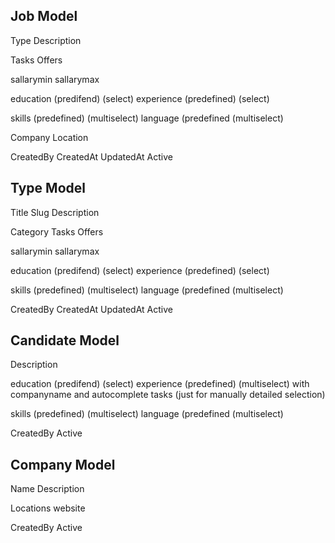 ## Job Model

Type
Description

Tasks
Offers

sallarymin
sallarymax

education (predifend) (select)
experience (predefined) (select)

skills (predefined) (multiselect)
language (predefined (multiselect)

Company
Location

CreatedBy
CreatedAt
UpdatedAt
Active


## Type Model

Title
Slug
Description

Category
Tasks
Offers

sallarymin
sallarymax

education (predifend) (select)
experience (predefined) (select)

skills (predefined) (multiselect)
language (predefined (multiselect)

CreatedBy
CreatedAt
UpdatedAt
Active



## Candidate Model

Description

education (predifend) (select)
experience (predefined) (multiselect) 
    with companyname and autocomplete tasks (just for manually detailed selection)

skills (predefined) (multiselect)
language (predefined (multiselect)

CreatedBy
Active


## Company Model

Name
Description

Locations
website

CreatedBy
Active